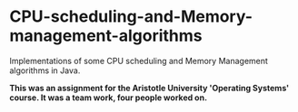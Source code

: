 # CPU-scheduling-and-Memory-management-algorithms
Implementations of some CPU scheduling and Memory Management algorithms in Java.

**This was an assignment for the Aristotle University 'Operating Systems' course. It was a team work, four people worked on.**
